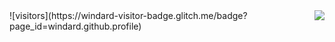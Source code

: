 <img align='right' src="https://github-readme-stats.vercel.app/api?username=andresjjn&show_icons=true">
![visitors](https://windard-visitor-badge.glitch.me/badge?page_id=windard.github.profile)
